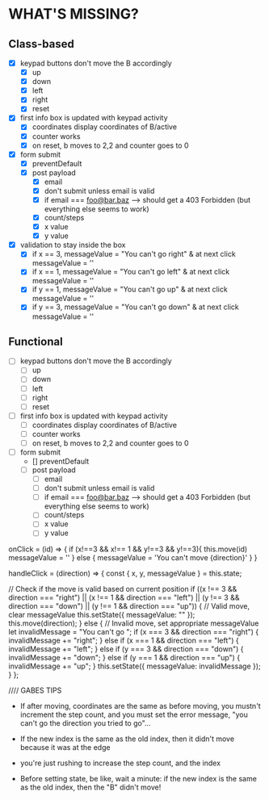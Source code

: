 # WHAT'S MISSING?

## Class-based

- [x] keypad buttons don't move the B accordingly
  - [x] up
  - [x] down
  - [x] left
  - [x] right
  - [x] reset
- [x] first info box is updated with keypad activity
  - [x] coordinates display coordinates of B/active
  - [x] counter works
  - [x] on reset, b moves to 2,2 and counter goes to 0
- [x] form submit
  - [x] preventDefault
  - [x] post payload
    - [x] email
    - [x] don't submit unless email is valid
    - [x] if email === foo@bar.baz --> should get a 403 Forbidden (but everything else seems to work)
    - [x] count/steps
    - [x] x value
    - [x] y value
- [x] validation to stay inside the box
  - [x] if x == 3, messageValue = "You can't go right" & at next click messageValue = ''
  - [x] if x == 1, messageValue = "You can't go left" & at next click messageValue = ''
  - [x] if y == 1, messageValue = "You can't go up" & at next click messageValue = ''
  - [x] if y == 3, messageValue = "You can't go down" & at next click messageValue = ''

## Functional

- [ ] keypad buttons don't move the B accordingly
  - [ ] up
  - [ ] down
  - [ ] left
  - [ ] right
  - [ ] reset
- [ ] first info box is updated with keypad activity
  - [ ] coordinates display coordinates of B/active
  - [ ] counter works
  - [ ] on reset, b moves to 2,2 and counter goes to 0
- [ ] form submit
  - [] preventDefault
  - [ ] post payload
    - [ ] email
    - [ ] don't submit unless email is valid
    - [ ] if email === foo@bar.baz --> should get a 403 Forbidden (but everything else seems to work)
    - [ ] count/steps
    - [ ] x value
    - [ ] y value

onClick = (id) => {
if (x!==3 && x!== 1 && y!==3 && y!==3){
this.move(id)
messageValue = ''
} else {
messageValue = 'You can't move {direction}'
}
}

handleClick = (direction) => {
const { x, y, messageValue } = this.state;

// Check if the move is valid based on current position
if ((x !== 3 && direction === "right") || (x !== 1 && direction === "left") || (y !== 3 && direction === "down") || (y !== 1 && direction === "up")) {
// Valid move, clear messageValue
this.setState({ messageValue: "" });
this.move(direction);
} else {
// Invalid move, set appropriate messageValue
let invalidMessage = "You can't go ";
if (x === 3 && direction === "right") {
invalidMessage += "right";
} else if (x === 1 && direction === "left") {
invalidMessage += "left";
} else if (y === 3 && direction === "down") {
invalidMessage += "down";
} else if (y === 1 && direction === "up") {
invalidMessage += "up";
}
this.setState({ messageValue: invalidMessage });
}
};

//// GABES TIPS

- If after moving, coordinates are the same as before moving, you mustn't increment the step count, and you must set the error message, "you can't go the direction you tried to go"...

- If the new index is the same as the old index, then it didn't move because it was at the edge

- you're just rushing to increase the step count, and the index

- Before setting state, be like, wait a minute: if the new index is the same as the old index, then the "B" didn't move!
